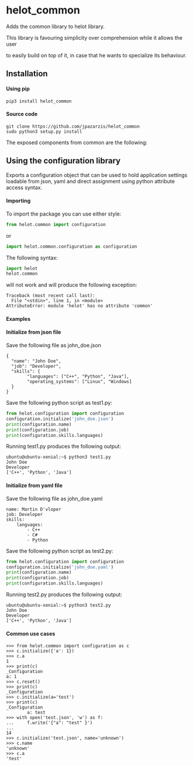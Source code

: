 # helot_common
Adds the common library to helot library.
  
This library is favouring simplicity over comprehension while it allows the user

to easily build on top of it, in case that he wants to specialize its behaviour.

## Installation

#### Using pip
```
pip3 install helot_common
```

#### Source code
```
git clone https://github.com/jpazarzis/helot_common
sudo python3 setup.py install
```

The exposed components from common are the following: 

## Using the configuration library
Exports a configuration object that can be used to hold application settings
loadable from json, yaml and direct assignment using python attribute access
syntax.

#### Importing

To import the package you can use either style:

```python
from helot.common import configuration
```

or

```python
import helot.common.configuration as configuration
```

The following syntax:
```python
import helot
helot.common
```

will not work and will produce the following exception:
```
Traceback (most recent call last):
  File "<stdin>", line 1, in <module>
AttributeError: module 'helot' has no attribute 'common'
```

#### Examples
#### Initialize from json file

Save the following file as john_doe.json
```
{
  "name": "John Doe",
  "job": "Developer",
  "skills": {
        "languages": ["C++", "Python", "Java"],
        "operating_systems": ["Linux", "Windows]
  }
}
```

Save the following python script as test1.py:
```python
from helot.configuration import configuration
configuration.initialize('john_doe.json')
print(configuration.name)
print(configuration.job)
print(configuration.skills.languages)
```

Running test1.py produces the following output:
```
ubuntu@ubuntu-xenial:~$ python3 test1.py 
John Doe
Developer
['C++', 'Python', 'Java']
```


#### Initialize from yaml file

Save the following file as john_doe.yaml
```
name: Martin D'vloper
job: Developer
skills:
    languages:
        - C++
        - C#
        - Python
```

Save the following python script as test2.py:
```python
from helot.configuration import configuration
configuration.initialize('john_doe.yaml')
print(configuration.name)
print(configuration.job)
print(configuration.skills.languages)
```

Running test2.py produces the following output:
```
ubuntu@ubuntu-xenial:~$ python3 test2.py 
John Doe
Developer
['C++', 'Python', 'Java']
```
#### Common use cases

```
>>> from helot.common import configuration as c
>>> c.initialize({'a': 1})
>>> c.a
1
>>> print(c)
_Configuration
a: 1
>>> c.reset()
>>> print(c)
_Configuration
>>> c.initialize(a='test')
>>> print(c)
_Configuration
        a: test
>>> with open('test.json', 'w') as f:
...     f.write('{"a": "test" }')
...
14
>>> c.initialize('test.json', name='unknown')
>>> c.name
'unknown'
>>> c.a
'test'
```
